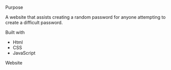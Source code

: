 Purpose

A website that assists creating a random password for anyone attempting to create a difficult password.

Built with
- Html
- CSS
- JavaScript

Website

